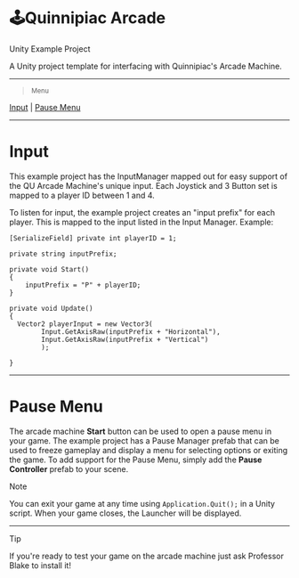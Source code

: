 # 🕹️Quinnipiac Arcade
Unity Example Project

A Unity project template for interfacing with Quinnipiac's Arcade Machine.

---
> <sub>Menu</sub>

[Input](#input) | [Pause Menu](#pause-menu)

---

# Input
This example project has the InputManager mapped out for easy support of the QU Arcade Machine's unique input. Each Joystick and 3 Button set is mapped to a player ID between 1 and 4.

To listen for input, the example project creates an "input prefix" for each player. This is mapped to the input listed in the Input Manager. Example:
```
[SerializeField] private int playerID = 1;

private string inputPrefix;

private void Start()
{
	inputPrefix = "P" + playerID;
}

private void Update()
{
  Vector2 playerInput = new Vector3(
		Input.GetAxisRaw(inputPrefix + "Horizontal"),
		Input.GetAxisRaw(inputPrefix + "Vertical")
		);

}
```

---

# Pause Menu
The arcade machine **Start** button can be used to open a pause menu in your game. The example project has a Pause Manager prefab that can be used to freeze gameplay and display a menu for selecting options or exiting the game. 
To add support for the Pause Menu, simply add the **Pause Controller** prefab to your scene.
> [!NOTE]
> You can exit your game at any time using `Application.Quit();` in a Unity script. When your game closes, the Launcher will be displayed.

---

> [!TIP]
> If you're ready to test your game on the arcade machine just ask Professor Blake to install it!
